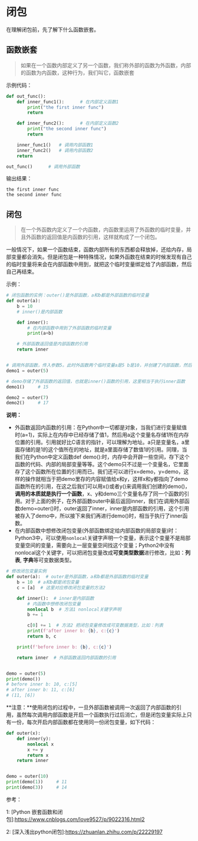 # 闭包

在理解闭包前，先了解下什么函数嵌套。

## 函数嵌套

> 如果在一个函数内部定义了另一个函数，我们称外部的函数为外函数，内部的函数为内函数，这种行为，我们叫它，函数嵌套

示例代码：

```python
def out_func():
    def inner_func1():      # 在内部定义函数1
        print("the first inner func")
        return

    def inner_func2():      # 在内部定义函数2
        print("the second inner func")
        return

    inner_func1()   # 调用内部函数1
    inner_func2()   # 调用内部函数2
    return

out_func()      # 调用外部函数
```

输出结果：

```
the first inner func
the second inner func
```

## 闭包

>在一个外函数内定义了一个内函数，内函数里运用了外函数的临时变量，并且外函数的返回值是内函数的引用，这样就构成了一个闭包。

一般情况下，如果一个函数结束，函数内部所有的东西都会释放掉，还给内存，局部变量都会消失。但是闭包是一种特殊情况，如果外函数在结束的时候发现有自己的临时变量将来会在内部函数中用到，就把这个临时变量绑定给了内部函数，然后自己再结束。

示例：

```python
# 闭包函数的实例：outer()是外部函数，a和b都是外部函数的临时变量
def outer(a):
    b = 10
    # inner()是内部函数

    def inner():
        # 在内部函数中用到了外部函数的临时变量
        print(a+b)

    # 外部函数返回值是内部函数的引用
    return inner


# 调用外部函数，传入参数5。此时外函数两个临时变量a是5 b是10，并创建了内部函数，然后把内部函数的引用返回给了demo进行存储，外部函数结束的时候发现内部函数将会调用到自己的临时变量，这两个临时变量就不会释放，会绑定给这个内部函数
demo1 = outer(5)

# demo存储了外部函数的返回值，也就是inner()函数的引用，这里相当于执行inner函数
demo1()     # 15

demo2 = outer(7)
demo2()     # 17
```

**说明：**

- 外函数返回内函数的引用：在Python中一切都是对象，当我们进行变量赋值时(a=1)，实际上在内存中已经存储了值1，然后用a这个变量名存储1所在内存位置的引用。引用就好比C语言的指针，可以理解为地址。a只是变量名，a里面存储的是1的这个值所在的地址，就是a里面存储了数值1的引用。同理，当我们在Python中定义函数def demo():时，内存中会开辟一些空间，存下这个函数的代码、内部的局部变量等等。这个demo只不过是一个变量名，它里面存了这个函数所在位置的引用而已。我们还可以进行x=demo，y=demo，这样的操作就相当于把demo里存的内容赋值给x和y，这样x和y都指向了demo函数所在的引用，在这之后我们可以用x()或者y()来调用我们创建的demo()，**调用的本质就是执行一个函数**，x、y和demo三个变量名存了同一个函数的引用。对于上面的例子，在外部函数outer中最后返回inner，我们在调用外部函数demo=outer()时，outer返回了inner，inner是内部函数的引用，这个引用被存入了demo中，所以接下来我们再进行demo()时，相当于执行了inner函数。
- 在内部函数中想修改闭包变量(外部函数绑定给内部函数的局部变量)时：Python3中，可以使用`nonlocal`关键字声明一个变量，表示这个变量不是局部变量空间的变量，需要向上一层变量空间找这个变量；Python2中没有nonlocal这个关键字，可以把闭包变量改成**可变类型数据**进行修改，比如：**列表**, **字典**等可变数据类型。

```python
# 修改闭包变量实例
def outer(a):  # outer是外部函数，a和b都是外部函数的临时变量
    b = 10  # a和b都是闭包变量
    c = [a]  # 这里对应修改闭包变量的方法2

    def inner():  # inner是内部函数
        # 内函数中想修改闭包变量
        nonlocal b  # 方法1 nonlocal关键字声明
        b += 1

        c[0] += 1  # 方法2 把闭包变量修改成可变数据类型，比如：列表
        print(f'after inner b: {b}, c:{c}')
        return b, c

    print(f'before inner b: {b}, c:{c}')

    return inner  # 外部函数返回内部函数的引用


demo = outer(5)
print(demo())
# before inner b: 10, c:[5]
# after inner b: 11, c:[6]
# (11, [6])
```

**注意：**使用闭包的过程中，一旦外部函数被调用一次返回了内部函数的引用，虽然每次调用内部函数是开启一个函数执行过后消亡，但是闭包变量实际上只有一份，每次开启内部函数都在使用同一份闭包变量，如下代码：

```python
def outer(x):
    def inner(y):
        nonlocal x
        x += y
        return x
    return inner


demo = outer(10)
print(demo(1))     # 11
print(demo(3))     # 14
```

参考：



1: [Python 嵌套函数和闭包]:https://www.cnblogs.com/love9527/p/9022316.html2

2: [深入浅出python闭包]:https://zhuanlan.zhihu.com/p/22229197

